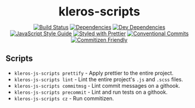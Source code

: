 <p align="center">
  <b style="font-size: 32px;">kleros-scripts</b>
</p>

<p align="center">
  <a href="https://travis-ci.org/kleros/kleros-js-scripts"><img src="https://travis-ci.org/kleros/kleros-js-scripts.svg?branch=master" alt="Build Status"></a>
  <a href="https://david-dm.org/kleros/kleros-js-scripts"><img src="https://david-dm.org/kleros/kleros-js-scripts.svg" alt="Dependencies"></a>
  <a href="https://david-dm.org/kleros/kleros-js-scripts?type=dev"><img src="https://david-dm.org/kleros/kleros-js-scripts/dev-status.svg" alt="Dev Dependencies"></a>
  <a href="https://standardjs.com"><img src="https://img.shields.io/badge/code_style-standard-brightgreen.svg" alt="JavaScript Style Guide"></a>
  <a href="https://github.com/prettier/prettier"><img src="https://img.shields.io/badge/styled_with-prettier-ff69b4.svg" alt="Styled with Prettier"></a>
  <a href="https://conventionalcommits.org"><img src="https://img.shields.io/badge/Conventional%20Commits-1.0.0-yellow.svg" alt="Conventional Commits"></a>
  <a href="http://commitizen.github.io/cz-cli/"><img src="https://img.shields.io/badge/commitizen-friendly-brightgreen.svg" alt="Commitizen Friendly"></a>
</p>

## Scripts

* `kleros-js-scripts prettify` - Apply prettier to the entire project.
* `kleros-js-scripts lint` - Lint the entire project's `.js` and `.scss` files.
* `kleros-js-scripts commitmsg` - Lint commit messages on a githook.
* `kleros-js-scripts precommit` - Lint and run tests on a githook.
* `kleros-js-scripts cz` - Run commitizen.
